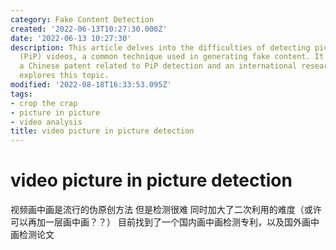 ```yaml
---
category: Fake Content Detection
created: '2022-06-13T10:27:30.000Z'
date: '2022-06-13 10:27:30'
description: This article delves into the difficulties of detecting picture-in-picture
  (PiP) videos, a common technique used in generating fake content. It highlights
  a Chinese patent related to PiP detection and an international research paper that
  explores this topic.
modified: '2022-08-18T16:33:53.095Z'
tags:
- crop the crap
- picture in picture
- video analysis
title: video picture in picture detection
---
```


# video picture in picture detection

视频画中画是流行的伪原创方法 但是检测很难 同时加大了二次利用的难度（或许可以再加一层画中画？？）
目前找到了一个国内画中画检测专利，以及国外画中画检测论文
